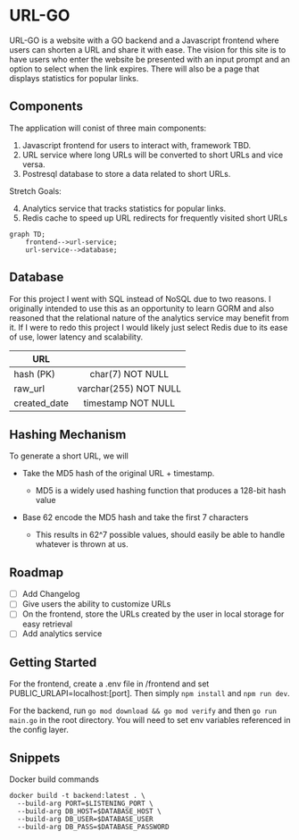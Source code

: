 # URL-GO

URL-GO is a website with a GO backend and a Javascript frontend where users can shorten a URL and share it with ease. The vision for this site is to
have users who enter the website be presented with an input prompt and an option to select when the link expires. There will also be a page that displays statistics for popular links.

## Components

The application will conist of three main components:

1. Javascript frontend for users to interact with, framework TBD.
2. URL service where long URLs will be converted to short URLs and vice versa.
3. Postresql database to store a data related to short URLs.

Stretch Goals:

4. Analytics service that tracks statistics for popular links.
5. Redis cache to speed up URL redirects for frequently visited short URLs

```mermaid
graph TD;
    frontend-->url-service;
    url-service-->database;
```

## Database

For this project I went with SQL instead of NoSQL due to two reasons. I originally intended to use this as an opportunity to learn GORM and also reasoned that the relational nature of the analytics service may benefit from it. If I were to redo this project I would likely just select Redis due to its ease of use, lower latency and scalability.

| URL          |                       |
| ------------ | :-------------------: |
| hash (PK)    |   char(7) NOT NULL    |
| raw_url      | varchar(255) NOT NULL |
| created_date |  timestamp NOT NULL   |

## Hashing Mechanism

To generate a short URL, we will

- Take the MD5 hash of the original URL + timestamp.

  - MD5 is a widely used hashing function that produces a 128-bit hash value

- Base 62 encode the MD5 hash and take the first 7 characters
  - This results in 62^7 possible values, should easily be able to handle whatever is thrown at us.

## Roadmap

- [ ] Add Changelog
- [ ] Give users the ability to customize URLs
- [ ] On the frontend, store the URLs created by the user in local storage for easy retrieval
- [ ] Add analytics service

## Getting Started

For the frontend, create a .env file in /frontend and set PUBLIC_URLAPI=localhost:[port].
Then simply `npm install` and `npm run dev`.

For the backend, run `go mod download && go mod verify` and then `go run main.go` in the root directory. You will need to set env variables referenced in the config layer.

## Snippets

Docker build commands

```shell
docker build -t backend:latest . \
  --build-arg PORT=$LISTENING_PORT \
  --build-arg DB_HOST=$DATABASE_HOST \
  --build-arg DB_USER=$DATABASE_USER
  --build-arg DB_PASS=$DATABASE_PASSWORD
```
